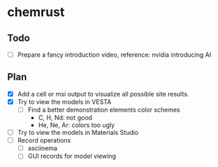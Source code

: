 # chemrust

## Todo

- [ ] Prepare a fancy introduction video, reference: nvidia introducing AI

## Plan

- [x] Add a cell or msi output to visualize all possible site results.
- [x] Try to view the models in VESTA
  - [ ] Find a better demonstration elements color schemes
    - C, H, Nd: not good
    - He, Ne, Ar: colors too ugly
- [ ] Try to view the models in Materials Studio
- [ ] Record operations
  - [ ] asciinema
  - [ ] GUI records for model viewing

